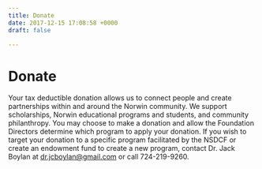 ```yaml
---
title: Donate
date: 2017-12-15 17:08:58 +0000
draft: false

---
```

# Donate

Your tax deductible donation allows us to connect people and create partnerships within and around the Norwin community. We support scholarships, Norwin educational programs and students, and community philanthropy.  You may choose to make a donation and allow the Foundation Directors determine which program to apply your donation.  If you wish to target your donation to a specific program facilitated by the NSDCF or create an endowment fund to create a new program, contact Dr. Jack Boylan at dr.jcboylan@gmail.com or call 724-219-9260.
